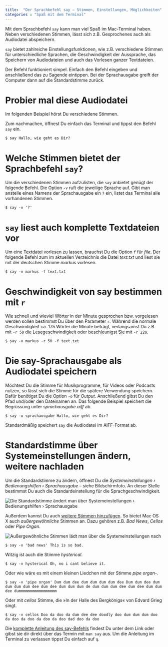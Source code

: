 ```yaml
---
title:  "Der Sprachbefehl say – Stimmen, Einstellungen, Möglichkeiten"
categories : "Spaß mit dem Terminal"
---
```


Mit dem Sprachbefehl `say` kann man viel Spaß im Mac-Terminal haben.
Neben verschiedenen Stimmen, lässt sich z.B. Gesprochenes auch als
Audiodatei abspeichern.

`say` bietet zahlreiche Einstellungsfunktionen, wie z.B. verschiedene
Stimmen für unterschiedliche Sprachen, die Geschwindigkeit der
Aussprache, das Speichern von Audiodateien und auch das Vorlesen ganzer
Textdateien.

Der Befehl funktioniert simpel. Einfach den Befehl eingeben und
anschließend das zu Sagende eintippen. Bei der Sprachausgabe greift der
Computer dann auf die Standardstimme zurück.

# Probier mal diese Audiodatei

Im folgenden Beispiel hörst Du verschiedene Stimmen.

Zum nachmachen, öffnest Du einfach das Terminal und tippst den Befehl
`say` ein.

    $ say Hallo, wie geht es Dir?

# Welche Stimmen bietet der Sprachbefehl `say`?

Um die verschiedenen Stimmen aufzulisten, die `say` anbietet genügt der
folgende Befehl. Die Option `-v` ruft die jeweilige Sprache auf. Gibt
man anstelle eines Namens der Sprachausgabe ein `?` ein, listet das
Terminal alle vorhandenen Stimmen.

    $ say -v '?'

# `say` liest auch komplette Textdateien vor

Um eine Textdatei vorlesen zu lassen, brauchst Du die Option `f` für
*file*. Der folgende Befehl zum im aktuellen Verzeichnis die Datei
*text.txt* und liest sie mit der deutschen Stimme *markus* vorlesen.

    $ say -v markus -f text.txt

# Geschwindigkeit von say bestimmen mit `r`

Wie schnell und wieviel Wörter in der Minute gesprochen bzw. vorgelesen
werden sollen bestimmst Du über den Parameter `r`. Während die normale
Geschwindigkeit ca. 175 Wörter die Minute beträgt, verlangsamst Du z.B.
mit `-r 50` die Lesegeschwindigkeit oder beschleunigst Sie mit `-r 220`.

    $ say -v markus -r 50 -f text.txt

# Die say-Sprachausgabe als Audiodatei speichern

Möchtest Du die Stimme für Musikprogramme, für Videos oder Podcasts
nutzen, so lässt sich die Stimme für die spätere Verwendung speichern.
Dafür benötigst Du die Option `-o` für *Output*. Anschließend gibst Du
den Pfad und/oder den Dateinamen an. Das folgende Beispiel speichert die
Begrüssung unter *sprachausgabe.aiff* ab.

    $ say -o sprachausgabe Hallo, wie geht es Dir?

Standardmäßig speichert `say` die Audiodatei im AIFF-Format ab.

# Standardstimme über Systemeinstellungen ändern, weitere nachladen

Um die Standardstimme zu ändern, öffnest Du die *Systemeinstellungen ›
Bedienungshilfen › Sprachausgabe* – siehe Bildschirmfoto. An dieser
Stelle bestimmst Du auch die Standardeinstellung für die
Sprachgeschwindigkeit.

![Die Standardstimme ändert man über Systemeinstellungen ›
Bedienungshilfen ›
Sprachausgabe](../images/terminal-say-sprachausgabe.png)

Außerdem kannst Du auch [weitere Stimmen
hinzufügen](https://support.apple.com/kb/PH25378?locale=de_DE&viewlocale=de_DE).
So bietet Mac OS X auch *außergewöhnliche* Stimmen an. Dazu gehören z.B.
*Bad News*, *Cellos* oder *Pipe Organ*.

![Außergewöhnliche Stimmen lädt man über die Systemeinstellungen
nach](../images/terminal-say-noch-mehr-stimmen.png)

    $ say -v 'bad news' This is so bad.

Witzig ist auch die Stimme *hysterical*.

    $ say -v hysterical Oh, no i cant believe it.

Oder wie wäre es mit einem kleinen Liedchen mit der Stimme *pipe
organ*-.

    $ say -v 'pipe organ' Dum dum dee dum dum dum dum dee Dum dum dee dum dum dum dum dee dum dee dum dum dum de dum dum dum dee dum dee dum dum dee dummmmmmmmmmmmmmmmm

Oder mit *cellos* Stimme, die »In der Halle des Bergkönigs« von Edvard
Grieg
    singt.

    $ say -v cellos Doo da doo da dum dee dee doodly doo dum dum dum doo da doo da doo da doo da doo dad doo da doo

Die [komplette Anleitung des
say-Befehls](https://developer.apple.com/legacy/library/documentation/Darwin/Reference/ManPages/man1/say.1.html)
findest Du unter dem Link oder gibst sie dir direkt über das Termin mit
`man say` aus. Um die Anleitung im Terminal zu verlassen tippst Du
einfach auf `q`.
